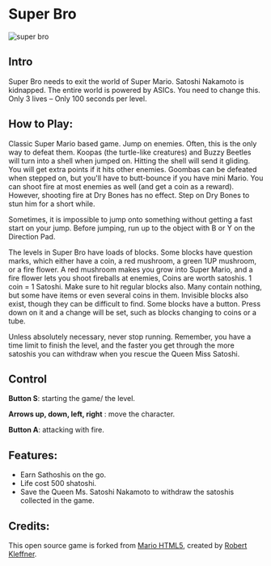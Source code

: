 # Super Bro

![super bro](https://i.gyazo.com/e5fbcf3c22752356453f598eae448bfb.png)

## Intro
Super Bro needs to exit the world of Super Mario. Satoshi Nakamoto is kidnapped. The entire world is powered by ASICs. You need to change this. Only 3 lives – Only 100 seconds per level.


## How to Play:

Classic Super Mario based game. Jump on enemies. Often, this is the only way to defeat them. Koopas (the turtle-like creatures) and Buzzy Beetles will turn into a shell when jumped on. Hitting the shell will send it gliding. You will get extra points if it hits other enemies. Goombas can be defeated when stepped on, but you'll have to butt-bounce if you have mini Mario. You can shoot fire at most enemies as well (and get a coin as a reward). However, shooting fire at Dry Bones has no effect. Step on Dry Bones to stun him for a short while.

Sometimes, it is impossible to jump onto something without getting a fast start on your jump. Before jumping, run up to the object with B or Y on the Direction Pad.

The levels in Super Bro have loads of blocks. Some blocks have question marks, which either have a coin, a red mushroom, a green 1UP mushroom, or a fire flower. A red mushroom makes you grow into Super Mario, and a fire flower lets you shoot fireballs at enemies, Coins are worth satoshis. 1 coin = 1 Satoshi. Make sure to hit regular blocks also. Many contain nothing, but some have items or even several coins in them. Invisible blocks also exist, though they can be difficult to find. Some blocks have a button. Press down on it and a change will be set, such as blocks changing to coins or a tube.

Unless absolutely necessary, never stop running. Remember, you have a time limit to finish the level, and the faster you get through the more satoshis you can withdraw when you rescue the Queen Miss Satoshi.

## Control
**Button S**: starting the game/ the level.

**Arrows up, down, left, right** : move the character.

**Button A**: attacking with fire.

## Features:
* Earn Sathoshis on the go.
* Life cost 500 shatoshi.
* Save the Queen Ms. Satoshi Nakamoto to withdraw the satoshis collected in the game.


## Credits:
This open source game is forked from [Mario HTML5](https://github.com/robertkleffner/mariohtml5), created by [Robert Kleffner](https://github.com/robertkleffner).

